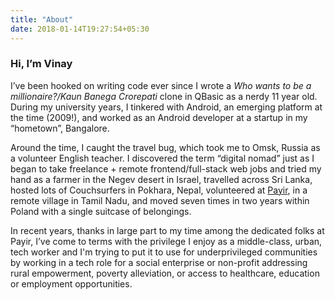 ```yaml
---
title: "About"
date: 2018-01-14T19:27:54+05:30
---
```


### Hi, I’m Vinay

I’ve been hooked on writing code ever since I wrote a *Who wants to be a millionaire?/Kaun Banega Crorepati* clone in QBasic as a nerdy 11 year old. During my university years, I tinkered with Android, an emerging platform at the time (2009!), and worked as an Android developer at a startup in my “hometown”, Bangalore.

Around the time, I caught the travel bug, which took me to Omsk, Russia as a volunteer English teacher. I discovered the term “digital nomad” just as I began to take freelance + remote frontend/full-stack web jobs and tried my hand as a farmer in the Negev desert in Israel, travelled across Sri Lanka, hosted lots of Couchsurfers in Pokhara, Nepal, volunteered at [Payir](http://payir.org), in a remote village in Tamil Nadu, and moved seven times in two years within Poland with a single suitcase of belongings.

In recent years, thanks in large part to my time among the dedicated folks at Payir, I’ve come to terms with the privilege I enjoy as a middle-class, urban, tech worker and I'm trying to put it to use for underprivileged communities by working in a tech role for a social enterprise or non-profit addressing rural empowerment, poverty alleviation, or access to healthcare, education or employment opportunities.